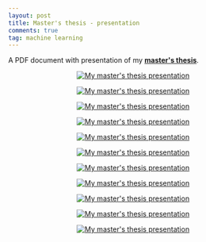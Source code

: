 ```yaml
---
layout: post
title: Master's thesis - presentation
comments: true
tag: machine learning
---
```


A PDF document with presentation of my <a href="{{ site.baseurl }}/files/lorenc_petr_dip_prac.pdf" >**master's thesis**</a>.

<figure class="image" align="middle">
  <a href="{{ site.baseurl }}/images/presentation/1.jpeg" data-lightbox="My master's thesis presentation" data-title="My master's thesis presentation" data-lightbox="roadtrip">
    <img src="{{ site.baseurl }}/images/presentation/1.jpeg" alt="My master's thesis presentation" title="My master's thesis presentation"/>
  </a>
</figure>

<figure class="image" align="middle">
  <a href="{{ site.baseurl }}/images/presentation/2.jpeg" data-lightbox="My master's thesis presentation" data-title="My master's thesis presentation" data-lightbox="roadtrip">
    <img src="{{ site.baseurl }}/images/presentation/2.jpeg" alt="My master's thesis presentation" title="My master's thesis presentation"/>
  </a>
</figure>

<figure class="image" align="middle">
  <a href="{{ site.baseurl }}/images/presentation/3.jpeg" data-lightbox="My master's thesis presentation" data-title="My master's thesis presentation" data-lightbox="roadtrip">
    <img src="{{ site.baseurl }}/images/presentation/3.jpeg" alt="My master's thesis presentation" title="My master's thesis presentation"/>
  </a>
</figure>

<figure class="image" align="middle">
  <a href="{{ site.baseurl }}/images/presentation/4.jpeg" data-lightbox="My master's thesis presentation" data-title="My master's thesis presentation" data-lightbox="roadtrip">
    <img src="{{ site.baseurl }}/images/presentation/4.jpeg" alt="My master's thesis presentation" title="My master's thesis presentation"/>
  </a>
</figure>

<figure class="image" align="middle">
  <a href="{{ site.baseurl }}/images/presentation/5.jpeg" data-lightbox="My master's thesis presentation" data-title="My master's thesis presentation" data-lightbox="roadtrip">
    <img src="{{ site.baseurl }}/images/presentation/5.jpeg" alt="My master's thesis presentation" title="My master's thesis presentation"/>
  </a>
</figure>

<figure class="image" align="middle">
  <a href="{{ site.baseurl }}/images/presentation/6.jpeg" data-lightbox="My master's thesis presentation" data-title="My master's thesis presentation" data-lightbox="roadtrip">
    <img src="{{ site.baseurl }}/images/presentation/6.jpeg" alt="My master's thesis presentation" title="My master's thesis presentation"/>
  </a>
</figure>

<figure class="image" align="middle">
  <a href="{{ site.baseurl }}/images/presentation/7.jpeg" data-lightbox="My master's thesis presentation" data-title="My master's thesis presentation" data-lightbox="roadtrip">
    <img src="{{ site.baseurl }}/images/presentation/7.jpeg" alt="My master's thesis presentation" title="My master's thesis presentation"/>
  </a>
</figure>

<figure class="image" align="middle">
  <a href="{{ site.baseurl }}/images/presentation/8.jpeg" data-lightbox="My master's thesis presentation" data-title="My master's thesis presentation" data-lightbox="roadtrip">
    <img src="{{ site.baseurl }}/images/presentation/8.jpeg" alt="My master's thesis presentation" title="My master's thesis presentation"/>
  </a>
</figure>

<figure class="image" align="middle">
  <a href="{{ site.baseurl }}/images/presentation/9.jpeg" data-lightbox="My master's thesis presentation" data-title="My master's thesis presentation" data-lightbox="roadtrip">
    <img src="{{ site.baseurl }}/images/presentation/9.jpeg" alt="My master's thesis presentation" title="My master's thesis presentation"/>
  </a>
</figure>

<figure class="image" align="middle">
  <a href="{{ site.baseurl }}/images/presentation/10.jpeg" data-lightbox="My master's thesis presentation" data-title="My master's thesis presentation" data-lightbox="roadtrip">
    <img src="{{ site.baseurl }}/images/presentation/10.jpeg" alt="My master's thesis presentation" title="My master's thesis presentation"/>
  </a>
</figure>

<figure class="image" align="middle">
  <a href="{{ site.baseurl }}/images/presentation/11.jpeg" data-lightbox="My master's thesis presentation" data-title="My master's thesis presentation" data-lightbox="roadtrip">
    <img src="{{ site.baseurl }}/images/presentation/11.jpeg" alt="My master's thesis presentation" title="My master's thesis presentation"/>
  </a>
</figure>


















